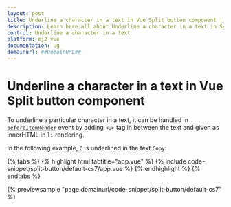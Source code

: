 ```yaml
---
layout: post
title: Underline a character in a text in Vue Split button component | Syncfusion
description: Learn here all about Underline a character in a text in Syncfusion Vue Split button component of Syncfusion Essential JS 2 and more.
control: Underline a character in a text 
platform: ej2-vue
documentation: ug
domainurl: ##DomainURL##
---
```


# Underline a character in a text in Vue Split button component

To underline a particular character in a text, it can be handled in [`beforeItemRender`](https://ej2.syncfusion.com/vue/documentation/api/split-button#beforeitemrender) event by
adding `<u>` tag in between the text and given as innerHTML in `li` rendering.

In the following example, `C` is underlined in the text `Copy`:

{% tabs %}
{% highlight html tabtitle="app.vue" %}
{% include code-snippet/split-button/default-cs7/app.vue %}
{% endhighlight %}
{% endtabs %}
        
{% previewsample "page.domainurl/code-snippet/split-button/default-cs7" %}